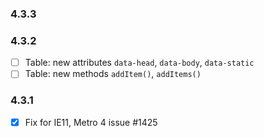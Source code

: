 ### 4.3.3

### 4.3.2
+ [ ] Table: new attributes `data-head`, `data-body`, `data-static`
+ [ ] Table: new methods `addItem()`, `addItems()`

### 4.3.1
+ [x] Fix for IE11, Metro 4 issue #1425 
